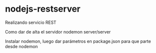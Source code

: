 # nodejs-restserver
Realizando servicio REST


Como dar de alta el servidor
nodemon server/server

Instalar nodemon, luego dar parámetros en package.json para que parte desde nodemon
